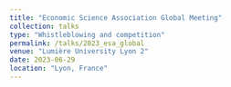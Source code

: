 ```yaml
---
title: "Economic Science Association Global Meeting"
collection: talks
type: "Whistleblowing and competition"
permalink: /talks/2023_esa_global
venue: "Lumière University Lyon 2"
date: 2023-06-29
location: "Lyon, France"
---
```


